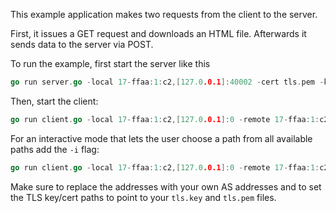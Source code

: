 This example application makes two requests from the client to the server.

First, it issues a GET request and downloads an HTML file. Afterwards it sends data to the server via POST.

To run the example, first start the server like this
```Go
go run server.go -local 17-ffaa:1:c2,[127.0.0.1]:40002 -cert tls.pem -key tls.key
```

Then, start the client:
```Go
go run client.go -local 17-ffaa:1:c2,[127.0.0.1]:0 -remote 17-ffaa:1:c2,[127.0.0.1]:40002
```

For an interactive mode that lets the user choose a path from all available paths add the `-i` flag:
```Go
go run client.go -local 17-ffaa:1:c2,[127.0.0.1]:0 -remote 17-ffaa:1:c2,[127.0.0.1]:40002 -i
```

Make sure to replace the addresses with your own AS addresses and to set the TLS key/cert paths to point to your `tls.key` and `tls.pem` files.